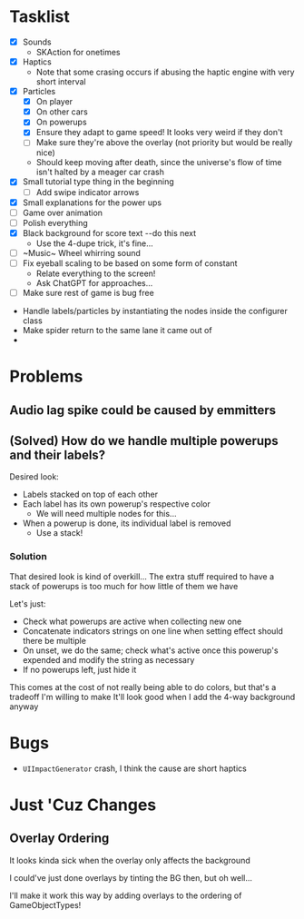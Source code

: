 # Tasklist

- [x] Sounds
    - SKAction for onetimes
- [x] Haptics
    - Note that some crasing occurs if abusing the haptic engine with very short interval
- [x] Particles
    - [x] On player
    - [x] On other cars 
    - [x] On powerups 
    - [x] Ensure they adapt to game speed! It looks very weird if they don't 
    - [ ] Make sure they're above the overlay (not priority but would be really nice)
    - Should keep moving after death, since the universe's flow of time isn't halted by a meager car crash 
- [x] Small tutorial type thing in the beginning
    - [ ] Add swipe indicator arrows
- [x] Small explanations for the power ups
- [ ] Game over animation
- [ ] Polish everything
- [x] Black background for score text --do this next
    - Use the 4-dupe trick, it's fine...
- [ ] ~Music~ Wheel whirring sound 
- [ ] Fix eyeball scaling to be based on some form of constant
    - Relate everything to the screen!
    - Ask ChatGPT for approaches...
- [ ] Make sure rest of game is bug free

- Handle labels/particles by instantiating the nodes inside the configurer class
- Make spider return to the same lane it came out of
- 

# Problems

## Audio lag spike could be caused by emmitters

## (Solved) How do we handle multiple powerups and their labels?

Desired look:
- Labels stacked on top of each other
- Each label has its own powerup's respective color 
    - We will need multiple nodes for this...
- When a powerup is done, its individual label is removed 
    - Use a stack!

### Solution

That desired look is kind of overkill... The extra stuff required to have a stack of powerups is too much for how little of them we have

Let's just:
- Check what powerups are active when collecting new one
- Concatenate indicators strings on one line when setting effect should there be multiple
- On unset, we do the same; check what's active once this powerup's expended and modify the string as necessary
- If no powerups left, just hide it

This comes at the cost of not really being able to do colors, but that's a tradeoff I'm willing to make
It'll look good when I add the 4-way background anyway

# Bugs

- `UIImpactGenerator` crash, I think the cause are short haptics 

# Just 'Cuz Changes

## Overlay Ordering

It looks kinda sick when the overlay only affects the background

I could've just done overlays by tinting the BG then, but oh well...

I'll make it work this way by adding overlays to the ordering of GameObjectTypes!
